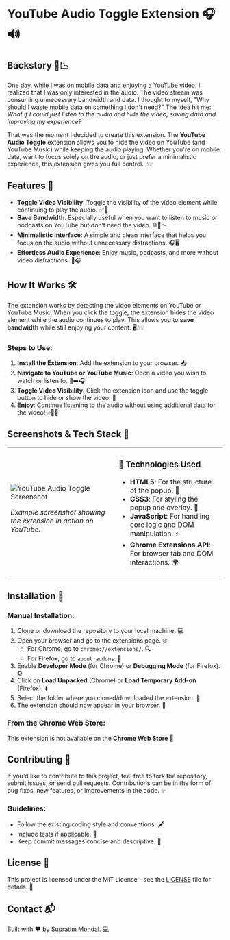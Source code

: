 # YouTube Audio Toggle Extension 🎧🔊

## Backstory 📱📉

One day, while I was on mobile data and enjoying a YouTube video, I realized that I was only interested in the audio. The video stream was consuming unnecessary bandwidth and data. I thought to myself, "Why should I waste mobile data on something I don't need?" The idea hit me: *What if I could just listen to the audio and hide the video, saving data and improving my experience?*

That was the moment I decided to create this extension. The **YouTube Audio Toggle** extension allows you to hide the video on YouTube (and YouTube Music) while keeping the audio playing. Whether you're on mobile data, want to focus solely on the audio, or just prefer a minimalistic experience, this extension gives you full control. 🎶💡

## Features 🌟

- **Toggle Video Visibility**: Toggle the visibility of the video element while continuing to play the audio. ✅👀  
- **Save Bandwidth**: Especially useful when you want to listen to music or podcasts on YouTube but don’t need the video. 🌐💾📉  
- **Minimalistic Interface**: A simple and clean interface that helps you focus on the audio without unnecessary distractions. 🎧🖥️  
- **Effortless Audio Experience**: Enjoy music, podcasts, and more without video distractions. 🖤🎧  

## How It Works 🛠️

The extension works by detecting the video elements on YouTube or YouTube Music. When you click the toggle, the extension hides the video element while the audio continues to play. This allows you to **save bandwidth** while still enjoying your content. 🖥️🎶💡

### Steps to Use:

1. **Install the Extension**: Add the extension to your browser. 📥  
2. **Navigate to YouTube or YouTube Music**: Open a video you wish to watch or listen to. 🎥➡️🎧  
3. **Toggle Video Visibility**: Click the extension icon and use the toggle button to hide or show the video. 🔘  
4. **Enjoy**: Continue listening to the audio without using additional data for the video! 🎶📱💾  

## Screenshots & Tech Stack 🧰

<table>
  <tr>
    <td width="50%">
      <img src="assets/ss.png" alt="YouTube Audio Toggle Screenshot" />
      <p><em>Example screenshot showing the extension in action on YouTube.</em></p>
    </td>
    <td width="50%">
      <h3>🔧 Technologies Used</h3>
      <ul>
        <li><strong>HTML5</strong>: For the structure of the popup. 📝</li>
        <li><strong>CSS3</strong>: For styling the popup and overlay. 🎨</li>
        <li><strong>JavaScript</strong>: For handling core logic and DOM manipulation. ⚡</li>
        <li><strong>Chrome Extensions API</strong>: For browser tab and DOM interactions. 🌍</li>
      </ul>
    </td>
  </tr>
</table>

## Installation 🚀

### Manual Installation:

1. Clone or download the repository to your local machine. 💻  
2. Open your browser and go to the extensions page. 🌐  
   - For Chrome, go to `chrome://extensions/`. 🔍  
   - For Firefox, go to `about:addons`. 🦊  
3. Enable **Developer Mode** (for Chrome) or **Debugging Mode** (for Firefox). ⚙️  
4. Click on **Load Unpacked** (Chrome) or **Load Temporary Add-on** (Firefox). ⬇️  
5. Select the folder where you cloned/downloaded the extension. 📂  
6. The extension should now appear in your browser. 🌟  

### From the Chrome Web Store:

This extension is not available on the **Chrome Web Store** 🛒  

## Contributing 🤝

If you'd like to contribute to this project, feel free to fork the repository, submit issues, or send pull requests. Contributions can be in the form of bug fixes, new features, or improvements in the code. ✨

### Guidelines:

- Follow the existing coding style and conventions. 🖋️  
- Include tests if applicable. 🧪  
- Keep commit messages concise and descriptive. 📑  

## License 📝

This project is licensed under the MIT License - see the [LICENSE](LICENSE) file for details. 📜

## Contact 📬

Built with ❤️ by [Supratim Mondal](https://github.com/SupratimRK). 💻
